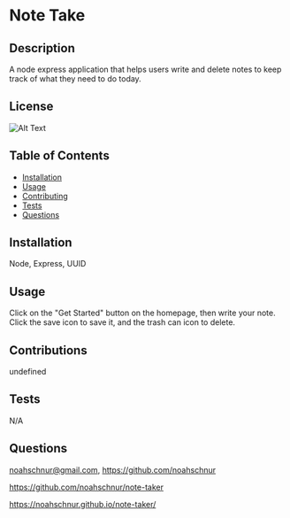# Note Take

## Description

A node express application that helps users write and delete notes to keep track of what they need to do today.

## License

![Alt Text](https://img.shields.io/badge/License-ISC-Green)

## Table of Contents
- [Installation](#installation)
- [Usage](#usage)
- [Contributing](#contributing)
- [Tests](#tests)
- [Questions](#questions)

## Installation

Node, Express, UUID

## Usage

Click on the "Get Started" button on the homepage, then write your note. Click the save icon to save it, and the trash can icon to delete.

## Contributions

undefined

## Tests

N/A

## Questions

noahschnur@gmail.com, https://github.com/noahschnur

https://github.com/noahschnur/note-taker

https://noahschnur.github.io/note-taker/